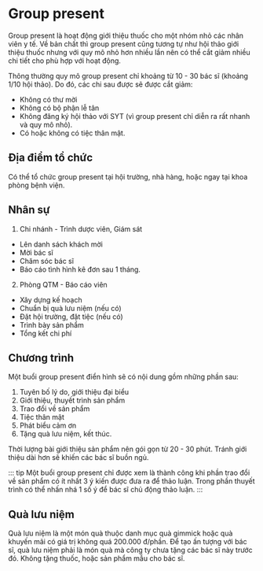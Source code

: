 # Group present
Group present là hoạt động giới thiệu thuốc cho một nhóm nhỏ các nhân viên y tế. Về bản chất thì group present cũng tương tự như hội thảo giới thiệu thuốc nhưng với quy mô nhỏ hơn nhiều lần nên có thể cắt giảm nhiều chi tiết cho phù hợp với hoạt động.

Thông thường quy mô group present chỉ khoảng từ 10 - 30 bác sĩ (khoảng 1/10 hội thảo). Do đó, các chi sau được sẽ được cắt giảm:
* Không có thư mời
* Không có bộ phận lễ tân
* Không đăng ký hội thảo với SYT (vì group present chỉ diễn ra rất nhanh và quy mô nhỏ).
* Có hoặc không có tiệc thân mật.

## Địa điểm tổ chức
Có thể tổ chức group present tại hội trường, nhà hàng, hoặc ngay tại khoa phòng bệnh viện.

## Nhân sự
1. Chi nhánh - Trình dược viên, Giám sát
* Lên danh sách khách mời
* Mời bác sĩ
* Chăm sóc bác sĩ
* Báo cáo tình hình kê đơn sau 1 tháng.
2. Phòng QTM - Báo cáo viên
* Xây dựng kế hoạch
* Chuẩn bị quà lưu niệm (nếu có)
* Đặt hội trường, đặt tiệc (nếu có)
* Trình bày sản phẩm
* Tổng kết chi phí

## Chương trình
Một buổi group present điển hình sẽ có nội dung gồm những phần sau:
1. Tuyên bố lý do, giới thiệu đại biểu
2. Giới thiệu, thuyết trình sản phẩm
3. Trao đổi về sản phẩm
4. Tiệc thân mật
5. Phát biểu cảm ơn
5. Tặng quà lưu niệm, kết thúc.

Thời lượng bài giới thiệu sản phẩm nên gói gọn từ 20 - 30 phút. Tránh giới thiệu dài hơn sẽ khiến các bác sĩ buồn ngủ.

::: tip 
Một buổi group present chỉ được xem là thành công khi phần trao đổi về sản phẩm có ít nhất 3 ý kiến được đưa ra để thảo luận. Trong phần thuyết trình có thể nhấn nhá 1 số ý để bác sĩ chủ động thảo luận.
:::

## Quà lưu niệm
Quà lưu niệm là một món quà thuộc danh mục quà gimmick hoặc quà khuyến mãi có giá trị không quá 200.000 đ/phần. Để tạo ấn tượng với bác sĩ, quà lưu niệm phải là món quà mà công ty chưa tặng các bác sĩ này trước đó.
Không tặng thuốc, hoặc sản phẩm mẫu cho bác sĩ.